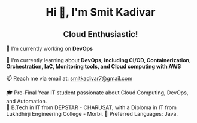 ## <h1 align="center">Hi 👋, I'm Smit Kadivar</h1> 


## <h2 align="center">Cloud Enthusiastic!</h2>



🔭 I’m currently working on <b>DevOps</b>

🌱 I'm currently learning about <b>DevOps, including CI/CD, Containerization, Orchestration, IaC, Monitoring tools, and Cloud computing with AWS</b>



📫 Reach me via email at: smitkadivar7@gmail.com

🎓 Pre-Final Year IT student passionate about Cloud Computing, DevOps, and Automation.<br>
💼 B.Tech in IT from DEPSTAR - CHARUSAT, with a Diploma in IT from Lukhdhirji Engineering College - Morbi. 🌟 Preferred Languages: Java.

